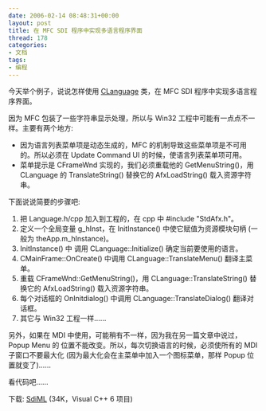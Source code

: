 ```yaml
---
date: 2006-02-14 08:48:31+00:00
layout: post
title: 在 MFC SDI 程序中实现多语言程序界面
thread: 178
categories:
- 文档
tags:
- 编程
---
```


今天举个例子，说说怎样使用 [CLanguage](read.php?177) 类，在 MFC SDI 程序中实现多语言程序界面。 

  


因为 MFC 包装了一些字符串显示处理，所以与 Win32 工程中可能有一点点不一样。主要有两个地方:

<!-- more -->  
  


  * 因为语言列表菜单项是动态生成的，MFC 的机制导致这些菜单项是不可用的。所以必须在 Update Command UI 的时候，使语言列表菜单项可用。 
  * 菜单提示是 CFrameWnd 实现的，我们必须重载他的 GetMenuString()，用 CLanguage 的 TranslateString() 替换它的 AfxLoadString() 载入资源字符串。 

下面说说简要的步骤吧:

  


  1. 把 Language.h/cpp 加入到工程的，在 cpp 中 #include "StdAfx.h"。 
  2. 定义一个全局变量 g_hInst，在 InitInstance() 中使它赋值为资源模块句柄 (一般为 theApp.m_hInstance)。 
  3. InitInstance() 中 调用 CLanguage::Initialize() 确定当前要使用的语言。 
  4. CMainFrame::OnCreate() 中调用 CLanguage::TranslateMenu() 翻译主菜单。 
  5. 重载 CFrameWnd::GetMenuString()，用 CLanguage::TranslateString() 替换它的 AfxLoadString() 载入资源字符串。 
  6. 每个对话框的 OnInitdialog() 中调用 CLanguage::TranslateDialog() 翻译对话框。 
  7. 其它与 Win32 工程一样……

另外，如果在 MDI 中使用，可能稍有不一样，因为我在另一篇文章中说过，Popup Menu 的 位置不能改变。所以，每次切换语言的时候，必须使所有的 MDI 子窗口不要最大化 (因为最大化会在主菜单中加入一个图标菜单，那样 Popup 位置就变了)……

  


看代码吧……  


  


下载: [SdiML](/assets/1101305671.rar) (34K，Visual C++ 6 项目) 

  

